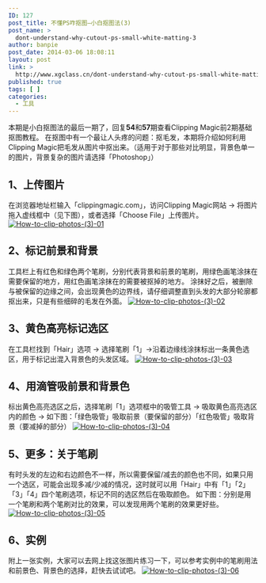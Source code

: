 ```yaml
---
ID: 127
post_title: 不懂PS咋抠图—小白抠图法(3)
post_name: >
  dont-understand-why-cutout-ps-small-white-matting-3
author: banpie
post_date: 2014-03-06 18:08:11
layout: post
link: >
  http://www.xgclass.cn/dont-understand-why-cutout-ps-small-white-matting-3/
published: true
tags: [ ]
categories:
  - 工具
---
```

本期是小白抠图法的最后一期了，回复**54**和**57**期查看Clipping Magic前2期基础抠图教程。 在抠图中有一个最让人头疼的问题：抠毛发，本期将介绍如何利用Clipping Magic把毛发从图片中抠出来。（适用于对于那些对比明显，背景色单一的图片，背景复杂的图片请选择「Photoshop」）

## 1、上传图片

在浏览器地址栏输入「clippingmagic.com」，访问Clipping Magic网站 -> 将图片拖入虚线框中（见下图），或者选择「Choose File」上传图片。 [![How-to-clip-photos-(3)-01][1]][1]

## 2、标记前景和背景

工具栏上有红色和绿色两个笔刷，分别代表背景和前景的笔刷，用绿色画笔涂抹在需要保留的地方，用红色画笔涂抹在的需要被抠掉的地方。 涂抹好之后，被删除与被保留的边缘之间，会出现黄色的边界线，请仔细调整直到头发的大部分轮廓都抠出来，只是有些细碎的毛发在外面。 [![How-to-clip-photos-(3)-02][2]][2]

## 3、黄色高亮标记选区

在工具栏找到「Hair」选项 -> 选择笔刷「1」->沿着边缘线涂抹标出一条黄色选区，用于标记出混入背景色的头发区域。 [![How-to-clip-photos-(3)-03][3]][3]

## 4、用滴管吸前景和背景色

标出黄色高亮选区之后，选择笔刷「1」选项框中的吸管工具 -> 吸取黄色高亮选区内的颜色 -> 如下图：「绿色吸管」吸取前景（要保留的部分）「红色吸管」吸取背景（要减掉的部分） [![How-to-clip-photos-(3)-04][4]][4]

## 5、更多：关于笔刷

有时头发的左边和右边颜色不一样，所以需要保留/减去的颜色也不同，如果只用一个选区，可能会出现多减/少减的情况，这时就可以用「Hair」中有「1」「2」「3」「4」四个笔刷选项，标记不同的选区然后在吸取颜色。 如下图：分别是用一个笔刷和两个笔刷对比的效果，可以发现用两个笔刷的效果更好些。 [![How-to-clip-photos-(3)-05][5]][5]

## 6、实例

附上一张实例，大家可以去网上找这张图片练习一下，可以参考实例中的笔刷用法和前景色、背景色的选择，赶快去试试吧。 [![How-to-clip-photos-(3)-06][6]][6]

 [1]: http://www.xgclass.cn/wp-content/uploads/2018/11/How-to-clip-photos-3-01.jpg
 [2]: http://7arnhx.com1.z0.glb.clouddn.com/wp-content/uploads/2014/03/How-to-clip-photos-3-02.jpg
 [3]: http://7arnhx.com1.z0.glb.clouddn.com/wp-content/uploads/2014/03/How-to-clip-photos-3-03.jpg
 [4]: http://7arnhx.com1.z0.glb.clouddn.com/wp-content/uploads/2014/03/How-to-clip-photos-3-04.jpg
 [5]: http://7arnhx.com1.z0.glb.clouddn.com/wp-content/uploads/2014/03/How-to-clip-photos-3-05.jpg
 [6]: http://7arnhx.com1.z0.glb.clouddn.com/wp-content/uploads/2014/03/How-to-clip-photos-3-06.jpg